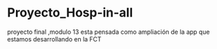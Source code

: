 # Proyecto_Hosp-in-all
proyecto final ,modulo 13 esta pensada como ampliación de la app que estamos desarrollando en la FCT
